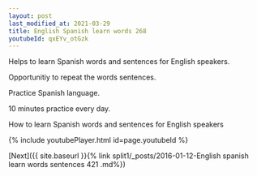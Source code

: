 ```yaml
---
layout: post
last_modified_at: 2021-03-29
title: English Spanish learn words 268 
youtubeId: qxEYv_otGzk
---
```

 
 
Helps to learn Spanish words and sentences for English speakers.

Opportunitiy to repeat the words sentences. 

Practice Spanish language. 
 
10 minutes practice every day. 
 
How to learn Spanish words and sentences for English speakers 
 
{% include youtubePlayer.html id=page.youtubeId %}
 
 
[Next]({{ site.baseurl }}{% link  split1/_posts/2016-01-12-English spanish learn words sentences 421 .md%})
 
